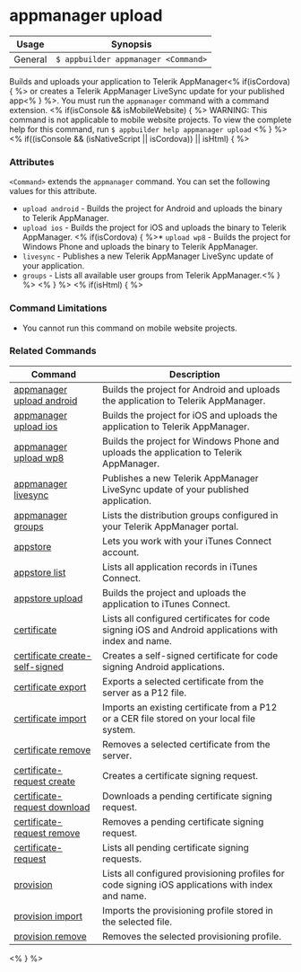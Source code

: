 appmanager upload
==========

Usage | Synopsis
------|-------
General |`$ appbuilder appmanager <Command>`

Builds and uploads your application to Telerik AppManager<% if(isCordova) { %> or creates a Telerik AppManager LiveSync update for your published app<% } %>. You must run the `appmanager` command with a command extension.
<% if(isConsole && isMobileWebsite) { %>
WARNING: This command is not applicable to mobile website projects. To view the complete help for this command, run `$ appbuilder help appmanager upload`
<% } %>
<% if((isConsole && (isNativeScript || isCordova)) || isHtml) { %>
### Attributes

`<Command>` extends the `appmanager` command. You can set the following values for this attribute.
* `upload android` - Builds the project for Android and uploads the binary to Telerik AppManager.
* `upload ios` - Builds the project for iOS and uploads the binary to Telerik AppManager.
<% if(isCordova) { %>* `upload wp8` - Builds the project for Windows Phone and uploads the binary to Telerik AppManager.
* `livesync` - Publishes a new Telerik AppManager LiveSync update of your application.
* `groups` - Lists all available user groups from Telerik AppManager.<% } %> 
<% } %> 
<% if(isHtml) { %> 
### Command Limitations

* You cannot run this command on mobile website projects.

### Related Commands

Command | Description
----------|----------
[appmanager upload android](appmanager-upload-android.html) | Builds the project for Android and uploads the application to Telerik AppManager.
[appmanager upload ios](appmanager-upload-ios.html) | Builds the project for iOS and uploads the application to Telerik AppManager.
[appmanager upload wp8](appmanager-upload-wp8.html) | Builds the project for Windows Phone and uploads the application to Telerik AppManager.
[appmanager livesync](appmanager-livesync.html) | Publishes a new Telerik AppManager LiveSync update of your published application.
[appmanager groups](appmanager-groups.html) | Lists the distribution groups configured in your Telerik AppManager portal.
[appstore](appstore.html) | Lets you work with your iTunes Connect account.
[appstore list](appstore-list.html) | Lists all application records in iTunes Connect.
[appstore upload](appstore-upload.html) | Builds the project and uploads the application to iTunes Connect.
[certificate](certificate.html) | Lists all configured certificates for code signing iOS and Android applications with index and name.
[certificate create-self-signed](certificate-create-self-signed.html) | Creates a self-signed certificate for code signing Android applications.
[certificate export](certificate-export.html) | Exports a selected certificate from the server as a P12 file.
[certificate import](certificate-import.html) | Imports an existing certificate from a P12 or a CER file stored on your local file system.
[certificate remove](certificate-remove.html) | Removes a selected certificate from the server.
[certificate-request create](certificate-request-create.html) | Creates a certificate signing request.
[certificate-request download](certificate-request-download.html) | Downloads a pending certificate signing request.
[certificate-request remove](certificate-request-remove.html) | Removes a pending certificate signing request.
[certificate-request](certificate-request.html) | Lists all pending certificate signing requests.
[provision](provision.html) | Lists all configured provisioning profiles for code signing iOS applications with index and name.
[provision import](provision-import.html) | Imports the provisioning profile stored in the selected file.
[provision remove](provision-remove.html) | Removes the selected provisioning profile.
<% } %>